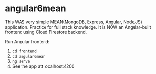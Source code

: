 # angular6mean
This WAS very simple MEAN(MongoDB, Express, Angular, Node.JS) application. Practice for full stack knowledge.
It is NOW an Angular-built frontend using Cloud FIrestore backend.

Run Angular frontend:
1. ``cd frontend``
2. ``cd angular6mean``
3. ``ng serve``
4. See the app att localhost:4200
